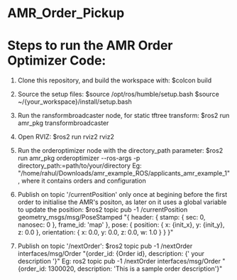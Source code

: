 ﻿# AMR_Order_Pickup
# Steps to run the AMR Order Optimizer Code:

1. Clone this repository, and build the workspace with:
   $colcon build

2. Source the setup files:
   $source /opt/ros/humble/setup.bash
   $source ~/{your_workspace}/install/setup.bash

3. Run the ransformbroadcaster node, for static tftree transform:
   $ros2 run amr_pkg transformbroadcaster
   
5. Open RVIZ:
   $ros2 run rviz2 rviz2

6. Run the orderoptimizer node with the directory_path parameter:
   $ros2 run amr_pkg orderoptimizer --ros-args -p directory_path:=path/to/your/directory
   Eg: "/home/rahul/Downloads/amr_example_ROS/applicants_amr_example_1" , where it contains orders and configuration

7. Publish on topic '/currentPosition' only once at begining before the first order to initialise the AMR's positon, as later on it uses a global
   variable to update the position:
   $ros2 topic pub -1 /currentPosition geometry_msgs/msg/PoseStamped "{
     header: {
       stamp: { sec: 0, nanosec: 0 },
       frame_id: 'map'
     },
     pose: {
       position: { x: {init_x}, y: {init_y}, z: 0.0 },
       orientation: { x: 0.0, y: 0.0, z: 0.0, w: 1.0 }
     }
   }"

9. Publish on topic '/nextOrder':
   $ros2 topic pub -1 /nextOrder interfaces/msg/Order "{order_id: {Order id}, description: {' your description '}"
   Eg: ros2 topic pub -1 /nextOrder interfaces/msg/Order "{order_id: 1300020, description: 'This is a sample order description'}"










